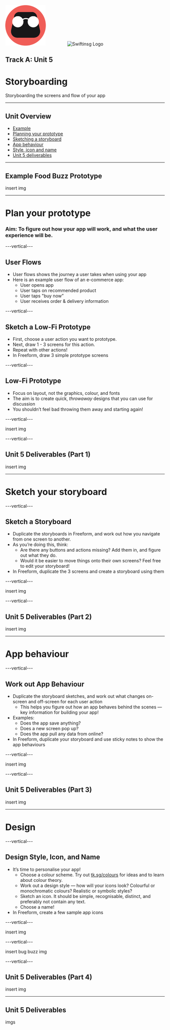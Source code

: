 <div style="text-align: left">
    <img src="/assets/tinkercademy.png" alt="Tinkercademy Logo" height="128px">
    <img src="https://raw.githubusercontent.com/swiftinsg/branding/main/logos/icons/png/coloured%20-%20dark%20background.png" alt="Swiftinsg Logo" height="128px" style="margin-left: 64px;">
</div>

## Track A: Unit 5
# Storyboarding

Storyboarding the screens and flow of your app

---

## Unit Overview
- [Example](#example-food-buzz-prototype)
- [Planning your prototype](#plan-your-prototype)
- [Sketching a storyboard](#sketch-your-storyboard)
- [App behaviour](#app-behaviour)
- [Style, icon and name](#design)
- [Unit 5 deliverables](#unit-5-deliverables)

---

## Example Food Buzz Prototype
insert img

---

# Plan your prototype
### Aim: To figure out how your app will work, and what the user experience will be.

---vertical---

## User Flows
- User flows shows the journey a user takes when using your app
- Here is an example user flow of an e-commerce app:
    - User opens app
    - User taps on recommended product
    - User taps "buy now”
    - User receives order & delivery information

---vertical---

## Sketch a Low-Fi Prototype
- First, choose a user action you want to prototype.
- Next, draw 1 - 3 screens for this action.
- Repeat with other actions!
- In Freeform, draw 3 simple prototype screens

---vertical---

## Low-Fi Prototype
- Focus on layout, not the graphics, colour, and fonts
- The aim is to create quick, *throwaway* designs that you can use for discussion
- You shouldn’t feel bad throwing them away and starting again!

---vertical---

insert img

---vertical---

## Unit 5 Deliverables (Part 1)
insert img

---

# Sketch your storyboard

---vertical---

## Sketch a Storyboard
- Duplicate the storyboards in Freeform, and work out how you navigate from one screen to another.
- As you’re doing this, think:
    - Are there any buttons and actions missing? Add them in, and figure out what they do.
    - Would it be easier to move things onto their own screens? Feel free to edit your storyboard!
- In Freeform, duplicate the 3 screens and create a storyboard using them

---vertical---

insert img

---vertical---

## Unit 5 Deliverables (Part 2)
insert img

---

# App behaviour

---vertical---

## Work out App Behaviour
- Duplicate the storyboard sketches, and work out what changes on- screen and off-screen for each user action
    - This helps you figure out how an app behaves behind the scenes — key information for building your app!
- Examples:
    - Does the app save anything?
    - Does a new screen pop up?
    - Does the app pull any data from online?
- In Freeform, duplicate your storyboard and use sticky notes to show the app behaviours

---vertical---

insert img

---vertical---

## Unit 5 Deliverables (Part 3)
insert img

---

# Design

---vertical---

## Design Style, Icon, and Name
- It’s time to personalise your app!
    - Choose a colour scheme. Try out [tk.sg/colours](tk.sg/colours) for ideas and to learn about colour theory.
    - Work out a design style — how will your icons look? Colourful or monochromatic colours? Realistic or symbolic styles?
    - Sketch an icon. It should be simple, recognisable, distinct, and preferably not contain any text.
    - Choose a name!
- In Freeform, create a few sample app icons

---vertical---

insert img

---vertical---

insert bug buzz img

---vertical---

## Unit 5 Deliverables (Part 4)
insert img

---

## Unit 5 Deliverables
imgs